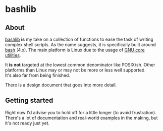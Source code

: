 # bashlib
## About
[bashlib](https://github.com/dehesselle/bashlib) __is__ my take on a collection of functions to ease the task of writing complex shell scripts. As the name suggests, it is specifically built around [bash](https://www.gnu.org/software/bash) (4.x). The main platform is Linux due to the usage of [GNU core utilities](https://http://www.gnu.org/software/coreutils).

It __is not__ targeted at the lowest common denominator like POSIX/sh. Other platforms than Linux may or may not be more or less well supported.  
It's also far from being finished.

There is a design document that goes into more detail.

## Getting started
Right now I'd advise you to hold off for a little longer (to avoid frustration). There's a lot of documentation and real-world examples in the making, but it's not ready just yet.
